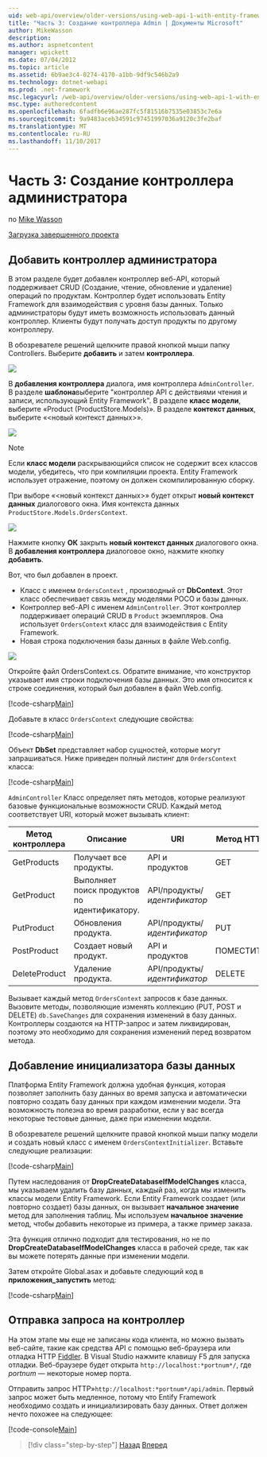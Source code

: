 ```yaml
---
uid: web-api/overview/older-versions/using-web-api-1-with-entity-framework-5/using-web-api-with-entity-framework-part-3
title: "Часть 3: Создание контроллера Admin | Документы Microsoft"
author: MikeWasson
description: 
ms.author: aspnetcontent
manager: wpickett
ms.date: 07/04/2012
ms.topic: article
ms.assetid: 6b9ae3c4-0274-4170-a1bb-9df9c546b2a9
ms.technology: dotnet-webapi
ms.prod: .net-framework
msc.legacyurl: /web-api/overview/older-versions/using-web-api-1-with-entity-framework-5/using-web-api-with-entity-framework-part-3
msc.type: authoredcontent
ms.openlocfilehash: 6fadfb6e96ae287fc5f81516b7535e03853c7e6a
ms.sourcegitcommit: 9a9483aceb34591c97451997036a9120c3fe2baf
ms.translationtype: MT
ms.contentlocale: ru-RU
ms.lasthandoff: 11/10/2017
---
```

<a name="part-3-creating-an-admin-controller"></a>Часть 3: Создание контроллера администратора
====================
по [Mike Wasson](https://github.com/MikeWasson)

[Загрузка завершенного проекта](http://code.msdn.microsoft.com/ASP-NET-Web-API-with-afa30545)

## <a name="add-an-admin-controller"></a>Добавить контроллер администратора

В этом разделе будет добавлен контроллер веб-API, который поддерживает CRUD (Создание, чтение, обновление и удаление) операций по продуктам. Контроллер будет использовать Entity Framework для взаимодействия с уровня базы данных. Только администраторы будут иметь возможность использовать данный контроллер. Клиенты будут получать доступ продукты по другому контроллеру.

В обозревателе решений щелкните правой кнопкой мыши папку Controllers. Выберите **добавить** и затем **контроллера**.

![](using-web-api-with-entity-framework-part-3/_static/image1.png)

В **добавления контроллера** диалога, имя контроллера `AdminController`. В разделе **шаблона**выберите &quot;контроллер API с действиями чтения и записи, использующий Entity Framework&quot;. В разделе **класс модели**, выберите «Product (ProductStore.Models)». В разделе **контекст данных**, выберите «&lt;новый контекст данных&gt;».

![](using-web-api-with-entity-framework-part-3/_static/image2.png)

> [!NOTE]
> Если **класс модели** раскрывающийся список не содержит всех классов модели, убедитесь, что при компиляции проекта. Entity Framework использует отражение, поэтому он должен скомпилированную сборку.


При выборе «&lt;новый контекст данных&gt;» будет открыт **новый контекст данных** диалогового окна. Имя контекста данных `ProductStore.Models.OrdersContext`.

![](using-web-api-with-entity-framework-part-3/_static/image3.png)

Нажмите кнопку **ОК** закрыть **новый контекст данных** диалогового окна. В **добавления контроллера** диалоговое окно, нажмите кнопку **добавить**.

Вот, что был добавлен в проект.

- Класс с именем `OrdersContext` , производный от **DbContext**. Этот класс обеспечивает связь между моделями POCO и базы данных.
- Контроллер веб-API с именем `AdminController`. Этот контроллер поддерживает операций CRUD в `Product` экземпляров. Она использует `OrdersContext` класс для взаимодействия с Entity Framework.
- Новая строка подключения базы данных в файле Web.config.

![](using-web-api-with-entity-framework-part-3/_static/image4.png)

Откройте файл OrdersContext.cs. Обратите внимание, что конструктор указывает имя строки подключения базы данных. Это имя относится к строке соединения, который был добавлен в файл Web.config.

[!code-csharp[Main](using-web-api-with-entity-framework-part-3/samples/sample1.cs)]

Добавьте в класс `OrdersContext` следующие свойства:

[!code-csharp[Main](using-web-api-with-entity-framework-part-3/samples/sample2.cs)]

Объект **DbSet** представляет набор сущностей, которые могут запрашиваться. Ниже приведен полный листинг для `OrdersContext` класса:

[!code-csharp[Main](using-web-api-with-entity-framework-part-3/samples/sample3.cs)]

`AdminController` Класс определяет пять методов, которые реализуют базовые функциональные возможности CRUD. Каждый метод соответствует URI, который может вызывать клиент:

| Метод контроллера | Описание | URI | Метод HTTP |
| --- | --- | --- | --- |
| GetProducts | Получает все продукты. | API и продуктов | GET |
| GetProduct | Выполняет поиск продуктов по идентификатору. | API/продукты/*идентификатор* | GET |
| PutProduct | Обновления продукта. | API/продукты/*идентификатор* | PUT |
| PostProduct | Создает новый продукт. | API и продуктов | ПОМЕСТИТЬ |
| DeleteProduct | Удаление продукта. | API/продукты/*идентификатор* | DELETE |

Вызывает каждый метод `OrdersContext` запросов к базе данных. Вызовите методы, позволяющие изменять коллекцию (PUT, POST и DELETE) `db.SaveChanges` для сохранения изменений в базу данных. Контроллеры создаются на HTTP-запрос и затем ликвидирован, поэтому это необходимо для сохранения изменений перед возвратом метода.

## <a name="add-a-database-initializer"></a>Добавление инициализатора базы данных

Платформа Entity Framework должна удобная функция, которая позволяет заполнить базу данных во время запуска и автоматически повторно создать базу данных при каждом изменении модели. Эта возможность полезна во время разработки, если у вас всегда некоторые тестовые данные, даже при изменении модели.

В обозревателе решений щелкните правой кнопкой мыши папку модели и создать новый класс с именем `OrdersContextInitializer`. Вставьте следующие реализации:

[!code-csharp[Main](using-web-api-with-entity-framework-part-3/samples/sample4.cs)]

Путем наследования от **DropCreateDatabaseIfModelChanges** класса, мы указываем удалить базу данных, каждый раз, когда мы изменить классы модели Entity Framework. Если Entity Framework создает (или повторно создает) базы данных, он вызывает **начальное значение** метод для заполнения таблиц. Мы используем **начальное значение** метод, чтобы добавить некоторые из примера, а также пример заказа.

Эта функция отлично подходит для тестирования, но не по **DropCreateDatabaseIfModelChanges** класса в рабочей среде, так как вы можете потерять данные при изменении модели.

Затем откройте Global.asax и добавьте следующий код в **приложения\_запустить** метод:

[!code-csharp[Main](using-web-api-with-entity-framework-part-3/samples/sample5.cs)]

## <a name="send-a-request-to-the-controller"></a>Отправка запроса на контроллер

На этом этапе мы еще не записаны кода клиента, но можно вызвать веб-сайте, такие как средства API с помощью веб-браузера или отладка HTTP [Fiddler](http://www.fiddler2.com/fiddler2/). В Visual Studio нажмите клавишу F5 для запуска отладки. Веб-браузере будет открыта `http://localhost:*portnum*/`, где *portnum* — некоторые номер порта.

Отправить запрос HTTP»`http://localhost:*portnum*/api/admin`. Первый запрос может быть медленное, потому что Entify Framework необходимо создать и инициализировать базу данных. Ответ должен нечто похожее на следующее:

[!code-console[Main](using-web-api-with-entity-framework-part-3/samples/sample6.cmd)]

>[!div class="step-by-step"]
[Назад](using-web-api-with-entity-framework-part-2.md)
[Вперед](using-web-api-with-entity-framework-part-4.md)
